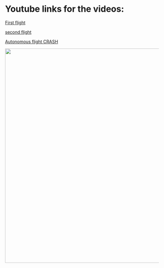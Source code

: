 # Youtube links for the videos:

[First flight](https://www.youtube.com/watch?v=rWjGpgpi1M0)

[second flight](https://www.youtube.com/watch?v=i7E_WeZ5Nn4)

[Autonomous flight CRASH](https://www.youtube.com/watch?v=UYRIvbps6jE)

<img src="https://user-images.githubusercontent.com/72104254/171271991-4870f41d-a08a-4463-b710-3a708cb0eb24.jpeg" width="850" height="700">
